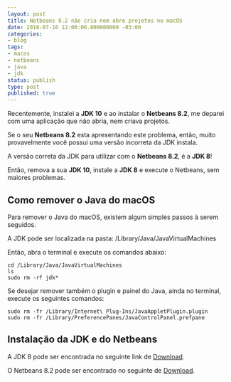 ```yaml
---
layout: post
title: Netbeans 8.2 não cria nem abre projetos no macOS
date: 2018-07-16 12:00:00.000000000 -03:00
categories:
- blog
tags:
- macos
- netbeans
- java
- jdk
status: publish
type: post
published: true
---
```


Recentemente, instalei a **JDK 10** e ao instalar o **Netbeans 8.2**, me deparei com uma aplicação que não abria, nem criava projetos.

Se o seu **Netbeans 8.2** esta apresentando este problema, então, muito provavelmente você possui uma versão incorreta da JDK instala.

A versão correta da JDK para utilizar com o **Netbeans 8.2**, é a **JDK 8**!

Então, remova a sua **JDK 10**, instale a **JDK 8** e execute o Netbeans, sem maiores problemas.

## Como remover o Java do macOS

Para remover o Java do macOS, existem algum simples passos à serem seguidos.

A JDK pode ser localizada na pasta: /Library/Java/JavaVirtualMachines

Então, abra o terminal e execute os comandos abaixo:

    cd /Library/Java/JavaVirtualMachines
    ls
    sudo rm -rf jdk*

Se desejar remover também o plugin e painel do Java, ainda no terminal, execute os seguintes comandos:

    sudo rm -fr /Library/Internet\ Plug-Ins/JavaAppletPlugin.plugin
    sudo rm -fr /Library/PreferencePanes/JavaControlPanel.prefpane

## Instalação da JDK e do Netbeans

A JDK 8 pode ser encontrada no seguinte link de [Download](http://www.oracle.com/technetwork/pt/java/javase/downloads/jdk8-downloads-2133151.html "JDK 8").

O Netbeans 8.2 pode ser encontrado no seguinte de [Download](https://netbeans.org/downloads/?pagelang=pt_BR "Netbeans 8.2").
